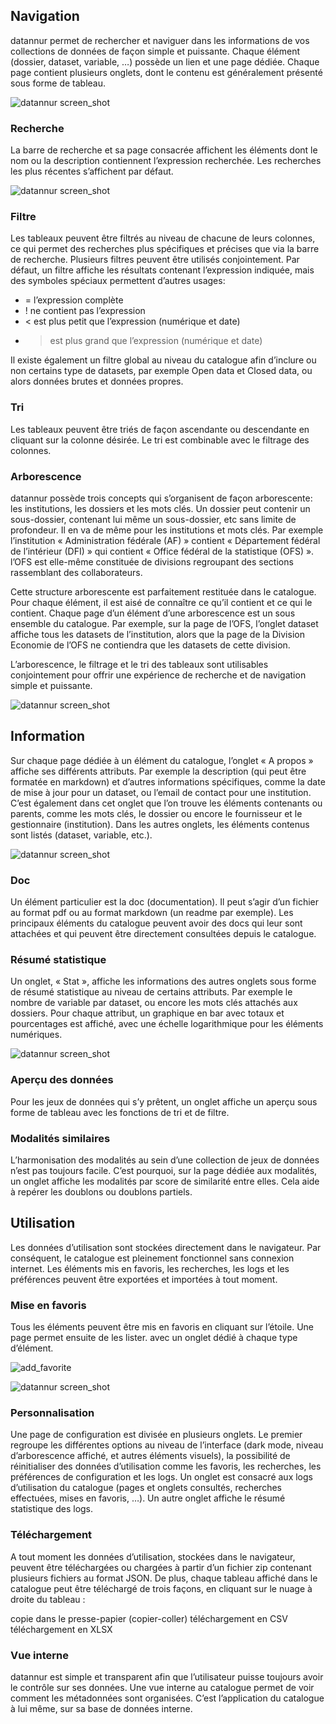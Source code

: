 ## Navigation

datannur permet de rechercher et naviguer dans les informations de vos collections de données de façon simple et puissante. Chaque élément (dossier, dataset, variable, …) possède un lien et une page dédiée. Chaque page contient plusieurs onglets, dont le contenu est généralement présenté sous forme de tableau.

![datannur screen_shot](assets/about_page/dossier_sitg_tab_dataset_lm-2.png)

### Recherche

La barre de recherche et sa page consacrée affichent les éléments dont le nom ou la description contiennent l’expression recherchée. Les recherches les plus récentes s’affichent par défaut.

![datannur screen_shot](assets/about_page/search_page_lm-v2.png)


### Filtre

Les tableaux peuvent être filtrés au niveau de chacune de leurs colonnes, ce qui permet des recherches plus spécifiques et précises que via la barre de recherche. Plusieurs filtres peuvent être utilisés conjointement. Par défaut, un filtre affiche les résultats contenant l’expression indiquée, mais des symboles spéciaux permettent d’autres usages:

- = l’expression complète
- ! ne contient pas l’expression
- < est plus petit que l’expression (numérique et date)
- > est plus grand que l’expression (numérique et date)

Il existe également un filtre global au niveau du catalogue afin d’inclure ou non certains type de datasets, par exemple Open data et Closed data, ou alors données brutes et données propres.

### Tri

Les tableaux peuvent être triés de façon ascendante ou descendante en cliquant sur la colonne désirée. Le tri est combinable avec le filtrage des colonnes.

### Arborescence

datannur possède trois concepts qui s’organisent de façon arborescente: les institutions, les dossiers et les mots clés. Un dossier peut contenir un sous-dossier, contenant lui même un sous-dossier, etc sans limite de profondeur. Il en va de même pour les institutions et mots clés. Par exemple l’institution « Administration fédérale (AF) » contient « Département fédéral de l’intérieur (DFI) » qui contient « Office fédéral de la statistique (OFS) ». l’OFS est elle-même constituée de divisions regroupant des sections rassemblant des collaborateurs.

Cette structure arborescente est parfaitement restituée dans le catalogue. Pour chaque élément, il est aisé de connaître ce qu’il contient et ce qui le contient. Chaque page d’un élément d’une arborescence est un sous ensemble du catalogue. Par exemple, sur la page de l’OFS, l’onglet dataset affiche tous les datasets de l’institution, alors que la page de la Division Economie de l’OFS ne contiendra que les datasets de cette division.

L’arborescence, le filtrage et le tri des tableaux sont utilisables conjointement pour offrir une expérience de recherche et de navigation simple et puissante.


![datannur screen_shot](assets/about_page/about_page_diagramm_dm.webp)


## Information

Sur chaque page dédiée à un élément du catalogue, l’onglet « A propos » affiche ses différents attributs. Par exemple la description (qui peut être formatée en markdown) et d’autres informations spécifiques, comme la date de mise à jour pour un dataset, ou l’email de contact pour une institution. C’est également dans cet onglet que l’on trouve les éléments contenants ou parents, comme les mots clés, le dossier ou encore le fournisseur et le gestionnaire (institution). Dans les autres onglets, les éléments contenus sont listés (dataset, variable, etc.).


![datannur screen_shot](assets/about_page/dataset_list_histo_lm.webp)


### Doc

Un élément particulier est la doc (documentation). Il peut s’agir d’un fichier au format pdf ou au format markdown (un readme par exemple). Les principaux éléments du catalogue peuvent avoir des docs qui leur sont attachées et qui peuvent être directement consultées depuis le catalogue.

### Résumé statistique

Un onglet, « Stat », affiche les informations des autres onglets sous forme de résumé statistique au niveau de certains attributs. Par exemple le nombre de variable par dataset, ou encore les mots clés attachés aux dossiers. Pour chaque attribut, un graphique en bar avec totaux et pourcentages est affiché, avec une échelle logarithmique pour les éléments numériques.


![datannur screen_shot](assets/about_page/stat_tab_lm.webp)


### Aperçu des données

Pour les jeux de données qui s’y prêtent, un onglet affiche un aperçu sous forme de tableau avec les fonctions de tri et de filtre.

### Modalités similaires

L’harmonisation des modalités au sein d’une collection de jeux de données n’est pas toujours facile. C’est pourquoi, sur la page dédiée aux modalités, un onglet affiche les modalités par score de similarité entre elles. Cela aide à repérer les doublons ou doublons partiels.

## Utilisation

Les données d’utilisation sont stockées directement dans le navigateur. Par conséquent, le catalogue est pleinement fonctionnel sans connexion internet. Les éléments mis en favoris, les recherches, les logs et les préférences peuvent être exportées et importées à tout moment.

### Mise en favoris

Tous les éléments peuvent être mis en favoris en cliquant sur l’étoile. Une page permet ensuite de les lister. avec un onglet dédié à chaque type d’élément.

![add_favorite](assets/tuto/add_favorite{dark_mode}.gif?v=1)

![datannur screen_shot](assets/about_page/favorite_page_dm.webp)


### Personnalisation

Une page de configuration est divisée en plusieurs onglets. Le premier regroupe les différentes options au niveau de l’interface (dark mode, niveau d’arborescence affiché, et autres éléments visuels), la possibilité de réinitialiser des données d’utilisation comme les favoris, les recherches, les préférences de configuration et les logs. Un onglet est consacré aux logs d’utilisation du catalogue (pages et onglets consultés, recherches effectuées, mises en favoris, …). Un autre onglet affiche le résumé statistique des logs.

### Téléchargement

A tout moment les données d’utilisation, stockées dans le navigateur, peuvent être téléchargées ou chargées à partir d’un fichier zip contenant plusieurs fichiers au format JSON. De plus, chaque tableau affiché dans le catalogue peut être téléchargé de trois façons, en cliquant sur le nuage à droite du tableau :

copie dans le presse-papier (copier-coller)
téléchargement en CSV
téléchargement en XLSX

### Vue interne

datannur est simple et transparent afin que l’utilisateur puisse toujours avoir le contrôle sur ses données. Une vue interne au catalogue permet de voir comment les métadonnées sont organisées. C’est l’application du catalogue à lui même, sur sa base de données interne.

